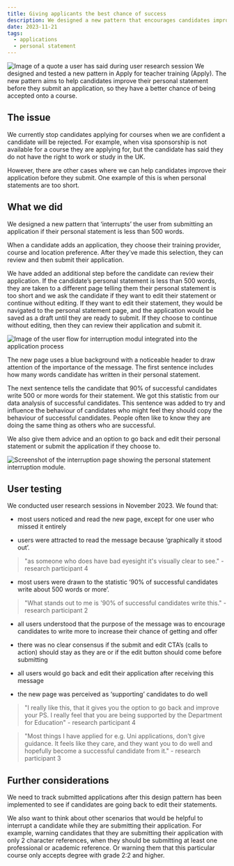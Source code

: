 ```yaml
---
title: Giving applicants the best chance of success
description: We designed a new pattern that encourages candidates improve their personal statement just before they submit their application
date: 2023-11-21
tags:
  - applications
  - personal statement
---
```


![Image of a quote a user has said during user research session ](head-image.png)
We designed and tested a new pattern in Apply for teacher training (Apply).
The new pattern aims to help candidates improve their personal statement before they submit an application, so they have a better chance of being accepted onto a course.

## The issue

We currently stop candidates applying for courses when we are confident a candidate will be rejected. For example, when visa sponsorship is not available for a course they are applying for, but the candidate has said they do not have the right to work or study in the UK.

However, there are other cases where we can help candidates improve their application before they submit. One example of this is when personal statements are too short.

## What we did

We designed a new pattern that ‘interrupts’ the user from submitting an application if their personal statement is less than 500 words.

When a candidate adds an application, they choose their training provider, course and location preference. After they’ve made this selection, they can review and then submit their application.

We have added an additional step before the candidate can review their application. If the candidate’s personal statement is less than 500 words, they are taken to a different page telling them their personal statement is too short and we ask the candidate if they want to edit their statement or continue without editing. If they want to edit their statement, they would be navigated to the personal statement page, and the application would be saved as a draft until they are ready to submit. If they choose to continue without editing, then they can review their application and submit it.

![Image of the user flow for interruption modul integrated into the application process](user-flow-2.jpg)

The new page uses a blue background with a noticeable header to draw attention of the importance of the message. The first sentence includes how many words candidate has written in their personal statement.

The next sentence tells the candidate that 90% of successful candidates write 500 or more words for their statement. We got this statistic from our data analysis of successful candidates. This sentence was added to try and influence the behaviour of candidates who might feel they should copy the behaviour of successful candidates. People often like to know they are doing the same thing as others who are successful.

We also give them advice and an option to go back and edit their personal statement or submit the application if they choose to.

![Screenshot of the interruption page showing the personal statement interruption module.](desktop-screenshot.png)

## User testing

We conducted user research sessions in November 2023. We found that:

- most users noticed and read the new page, except for one user who missed it entirely

- users were attracted to read the message because ‘graphically it stood out’.

> "as someone who does have bad eyesight it's visually clear to see." - research participant 4

- most users were drawn to the statistic ‘90% of successful candidates write about 500 words or more’.

> "What stands out to me is '90% of successful candidates write this." - research participant 2

- all users understood that the purpose of the message was to encourage candidates to write more to increase their chance of getting and offer

- there was no clear consensus if the submit and edit CTA’s (calls to action) should stay as they are or if the edit button should come before submitting

- all users would go back and edit their application after receiving this message

- the new page was perceived as ‘supporting’ candidates to do well

> "I really like this, that it gives you the option to go back and improve your PS. I really feel that you are being supported by the Department for Education" - research participant 4

> "Most things I have applied for e.g. Uni applications, don't give guidance. It feels like they care, and they want you to do well and hopefully become a successful candidate from it." - research participant 3

## Further considerations

We need to track submitted applications after this design pattern has been implemented to see if candidates are going back to edit their statements.

We also want to think about other scenarios that would be helpful to interrupt a candidate while they are submitting their application. For example, warning candidates that they are submitting their application with only 2 character references, when they should be submitting at least one professional or academic reference. Or warning them that this particular course only accepts degree with grade 2:2 and higher.
